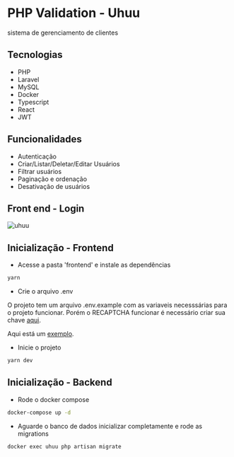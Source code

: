 # PHP Validation - Uhuu
sistema de gerenciamento de clientes

## Tecnologias 
- PHP
- Laravel
- MySQL
- Docker
- Typescript
- React
- JWT

## Funcionalidades
- Autenticação
- Criar/Listar/Deletar/Editar Usuários 
- Filtrar usuários
- Paginação e ordenação
- Desativação de usuários

## Front end - Login
![uhuu](https://github.com/maciel-uhuu/php-validation/assets/60657968/24b79372-71e6-44e1-b340-ddbeb348bced)

## Inicialização - Frontend
- Acesse a pasta 'frontend' e instale as dependências
```bash
yarn 
```

- Crie o arquivo .env
<p>
  O projeto tem um arquivo .env.example com as variaveis necesssárias para o projeto funcionar. Porém o RECAPTCHA funcionar é necessário criar 
 sua chave <a href="https://www.google.com/recaptcha/admin/create">aqui</a>.
 
Aqui está um <a href="https://blog.logrocket.com/implement-recaptcha-react-application/">exemplo</a>.
</p>

- Inicie o projeto
```bash
yarn dev
```

## Inicialização - Backend
- Rode o docker compose
```bash
docker-compose up -d
```

- Aguarde o banco de dados inicializar completamente e rode as migrations
```bash
docker exec uhuu php artisan migrate
```



